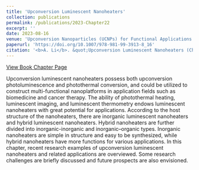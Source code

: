 ```yaml
---
title: 'Upconversion Luminescent Nanoheaters'
collection: publications
permalink: /publications/2023-Chapter22
excerpt: ''
date: 2023-08-16
venue: 'Upconversion Nanoparticles (UCNPs) for Functional Applications (Book), Springer Nature'
paperurl: 'https://doi.org/10.1007/978-981-99-3913-8_16'
citation: '<b>A. Li</b>. &quot;Upconversion Luminescent Nanoheaters (Chapter)&quot;, In: <i>Upconversion Nanoparticles (UCNPs) for Functional Applications</i> (pp 437–464), <i>Progress in Optical Science and Photonics</i>(Book Series), <i>Springer Nature</i>, Singapore, 2023.'
---
```

[View Book Chapter Page](https://link.springer.com/chapter/10.1007/978-981-99-3913-8_16)

Upconversion luminescent nanoheaters possess both upconversion photoluminescence and photothermal conversion, and could be utilized to construct multi-functional nanoplatforms in application fields such as biomedicine and cancer therapy. The ability of photothermal heating, luminescent imaging, and luminescent thermometry endows luminescent nanoheaters with great potential for applications. According to the host structure of the nanoheaters, there are inorganic luminescent nanoheaters and hybrid luminescent nanoheaters. Hybrid nanoheaters are further divided into inorganic-inorganic and inorganic–organic types. Inorganic nanoheaters are simple in structure and easy to be synthesized, while hybrid nanoheaters have more functions for various applications. In this chapter, recent research examples of upconversion luminescent nanoheaters and related applications are overviewed. Some research challenges are briefly discussed and future prospects are also envisioned.